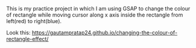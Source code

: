 This is my practice project in which I am using GSAP to change the colour of rectangle while moving cursor along x axis inside the rectangle from left(red) to right(blue).

Look this: https://gautampratap24.github.io/changing-the-colour-of-rectangle-effect/
